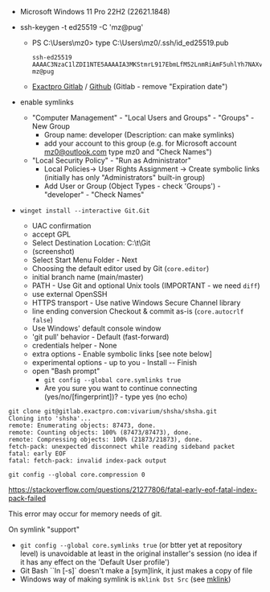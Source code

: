 * Microsoft Windows 11 Pro 22H2 (22621.1848)
* ssh-keygen -t ed25519 -C 'mz@pug'
  * PS C:\Users\mz0> type C:\Users\mz0/.ssh/id_ed25519.pub
    ```
    ssh-ed25519 AAAAC3NzaC1lZDI1NTE5AAAAIA3MKStmrL917EbmLfM52LnmRiAmF5uhlYh7NAXvjRId mz@pug
    ```
  * [Exactpro Gitlab](https://gitlab.exactpro.com/-/profile/keys) / [Github](https://github.com/settings/keys)
    (Gitlab - remove "Expiration date")

* enable symlinks
  * "Computer Management" - "Local Users and Groups" - "Groups" - New Group
    * Group name: developer (Description: can make symlinks)
    * add your account to this group (e.g. for Microsoft account mz0@outlook.com type mz0 and "Check Names")
  * "Local Security Policy" - "Run as Administrator"
    * Local Policies-> User Rights Assignment -> Create symbolic links (initially has only "Administrators" built-in group)
    * Add User or Group (Object Types - check 'Groups') - "developer" - "Check Names"

* `winget install --interactive Git.Git`
  * UAC confirmation
  * accept GPL
  * Select Destination Location: C:\t\Git
  * (screenshot)
  * Select Start Menu Folder - Next
  * Choosing the default editor used by Git (`core.editor`)
  * initial branch name (main/master)
  * PATH - Use Git and optional Unix tools (IMPORTANT - we need `diff`)
  * use external OpenSSH
  * HTTPS transport - Use native Windows Secure Channel library
  * line ending conversion Checkout & commit as-is (`core.autocrlf false`)
  * Use Windows' default console window
  * 'git pull' behavior - Default (fast-forward)
  * credentials helper - None
  * extra options - Enable symbolic links [see note below]
  * experimental options - up to you - Install -- Finish
  * open "Bash prompt"
    * `git config --global core.symlinks true`
    * Are you sure you want to continue connecting (yes/no/[fingerprint])? - type yes (no echo)
```
git clone git@gitlab.exactpro.com:vivarium/shsha/shsha.git
Cloning into 'shsha'...
remote: Enumerating objects: 87473, done.
remote: Counting objects: 100% (87473/87473), done.
remote: Compressing objects: 100% (21873/21873), done.
fetch-pack: unexpected disconnect while reading sideband packet
fatal: early EOF
fatal: fetch-pack: invalid index-pack output

git config --global core.compression 0
```
https://stackoverflow.com/questions/21277806/fatal-early-eof-fatal-index-pack-failed

This error may occur for memory needs of git.

On symlink "support"

* `git config --global core.symlinks true` (or btter yet at repository level) is unavoidable at least in the original installer's
  session (no idea if it has any effect on the 'Default User profile')
* Git Bash ``ln [-s]` doesn't make a [sym]link, it just makes a copy of file
* Windows way of making symlink is `mklink Dst Src` (see [mklink](https://ss64.com/nt/mklink.html))
